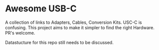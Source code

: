 # Awesome USB-C
A collection of links to Adapters, Cables, Conversion Kits. USC-C is confusing. This project aims to make it simpler to find the right Hardware. PR's welcome.

Datastucture for this repo still needs to be discussed.
